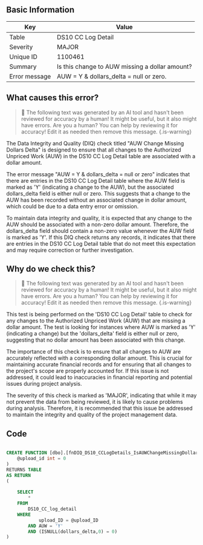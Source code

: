 ## Basic Information
| Key         | Value          |
|-------------|----------------|
| Table       | DS10 CC Log Detail |
| Severity    | MAJOR |
| Unique ID   | 1100461   |
| Summary     | Is this change to AUW missing a dollar amount? |
| Error message | AUW = Y & dollars_delta = null or zero. |

## What causes this error?

> :robot: The following text was generated by an AI tool and hasn't been reviewed for accuracy by a human! It might be useful, but it also might have errors. Are you a human? You can help by reviewing it for accuracy! Edit it as needed then remove this message.
{.is-warning}

The Data Integrity and Quality (DIQ) check titled "AUW Change Missing Dollars Delta" is designed to ensure that all changes to the Authorized Unpriced Work (AUW) in the DS10 CC Log Detail table are associated with a dollar amount. 

The error message "AUW = Y & dollars_delta = null or zero" indicates that there are entries in the DS10 CC Log Detail table where the AUW field is marked as 'Y' (indicating a change to the AUW), but the associated dollars_delta field is either null or zero. This suggests that a change to the AUW has been recorded without an associated change in dollar amount, which could be due to a data entry error or omission.

To maintain data integrity and quality, it is expected that any change to the AUW should be associated with a non-zero dollar amount. Therefore, the dollars_delta field should contain a non-zero value whenever the AUW field is marked as 'Y'. If this DIQ check returns any records, it indicates that there are entries in the DS10 CC Log Detail table that do not meet this expectation and may require correction or further investigation.
## Why do we check this?

> :robot: The following text was generated by an AI tool and hasn't been reviewed for accuracy by a human! It might be useful, but it also might have errors. Are you a human? You can help by reviewing it for accuracy! Edit it as needed then remove this message.
{.is-warning}

This test is being performed on the 'DS10 CC Log Detail' table to check for any changes to the Authorized Unpriced Work (AUW) that are missing a dollar amount. The test is looking for instances where AUW is marked as 'Y' (indicating a change) but the 'dollars_delta' field is either null or zero, suggesting that no dollar amount has been associated with this change.

The importance of this check is to ensure that all changes to AUW are accurately reflected with a corresponding dollar amount. This is crucial for maintaining accurate financial records and for ensuring that all changes to the project's scope are properly accounted for. If this issue is not addressed, it could lead to inaccuracies in financial reporting and potential issues during project analysis. 

The severity of this check is marked as 'MAJOR', indicating that while it may not prevent the data from being reviewed, it is likely to cause problems during analysis. Therefore, it is recommended that this issue be addressed to maintain the integrity and quality of the project management data.
## Code

```sql

CREATE FUNCTION [dbo].[fnDIQ_DS10_CCLogDetails_IsAUWChangeMissingDollars] (
	@upload_id int = 0
)
RETURNS TABLE
AS RETURN
(
	
	SELECT 
		*
	FROM 
		DS10_CC_log_detail
	WHERE 
			upload_ID = @upload_ID
		AND AUW = 'Y'
		AND (ISNULL(dollars_delta,0) = 0)
)
```
